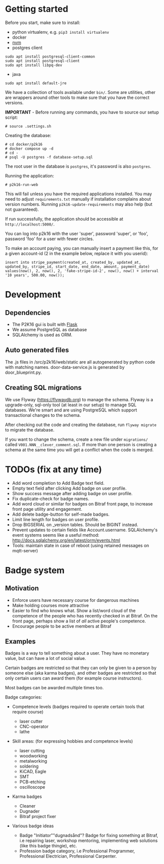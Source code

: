 # Getting started

Before you start, make sure to install:

- python virtualenv, e.g. `pip3 install virtualenv`
- docker
- [nvm](https://github.com/nvm-sh/nvm)
- postgres client
```
sudo apt install postgresql-client-common
sudo apt install postgresql-client
sudo apt install libpq-dev
```
- java
```
sudo apt install default-jre
```

We have a collection of tools available under `bin/`. Some are utilities, other are wrappers around other tools to
make sure that you have the correct versions.

**IMPORTANT** - Before running any commands, you have to source our setup script:

    # source .settings.sh

Creating the database:

    # cd docker/p2k16
    # docker compose up -d
    # cd -
    # psql -U postgres -f database-setup.sql

The root user in the database is `postgres`, it's password is also `postgres`.

Running the application:

    # p2k16-run-web

This will fail unless you have the required applications installed. You may need to adjust `requirements.txt` manually if installation complains about version numbers. Running `p2k16-update-requirements` may also help (but not guaranteed).

If run successfully, the application should be accessible at `http://localhost:5000/`.

You can log into p2k16 with the user 'super', password 'super', or 'foo',
password 'foo' for a user with fewer circles.

To make an account paying, you can manually insert a payment like this, for
a given account-id (2 in the example below, replace it with you userid):

    insert into stripe_payment(created_at, created_by, updated_at, updated_by, stripe_id, start_date, end_date, amount, payment_date)
    values(now(), 2, now(), 2, 'fake-stripe-id-2', now(), now() + interval '10 years', 500.00, now());


# Development

## Dependencies

* The P2K16 gui is built with [Flask](http://flask.pocoo.org)
* We assume PostgreSQL as database
* SQLAlchemy is used as ORM.

## Auto generated files

The .js files in /src/p2k16/web/static are all autogenerated by python code with matching names. door-data-service.js is
generated by door_blueprint.py.

## Creating SQL migrations

We use Flyway (https://flywaydb.org) to manage the schema. Flyway is a upgrade-only, sql-only tool (at least in our
setup) to manage SQL databases. We're smart and are using PostgreSQL which support transactional changes to the schema.

After checking out the code and creating the database, run `flyway migrate` to migrate the database.

If you want to change the schema, create a new file under `migrations/` called `V001.NNN__clever_comment.sql`. If more
than one person is creating a schema at the same time you will get a conflict when the code is merged.

# TODOs (fix at any time)

* Add word completion to Add Badge text field.
* Empty text field after clicking Add badge on user profile.
* Show success message after adding badge on user profile.
* Fix duplicate-check for badge names.
* Add word cloud or similar for badges on Bitraf front page, to increase front page utility and engagement.
* Add delete badge-button for self-made badges.
* Limit line length for badges on user profile.
* Drop BIGSERIAL on _version tables. Should be BIGINT instead.
* Prevent updates to certain fields like Account.username.
  SQLAlchemy's event systems seems like a useful method: http://docs.sqlalchemy.org/en/latest/orm/events.html
* Tools: maintain state in case of reboot (using retained messages on mqtt-server)

# Badge system

## Motivation

* Enforce users have necessary course for dangerous machines
* Make holding courses more attractive
* Easier to find who knows what. Show a list/word cloud of the competence of the people who has recently checked in at
  Bitraf. On the front page, perhaps show a list of *all* active people's competence.
* Encourage people to be active members at Bitraf

## Examples

Badges is a way to tell something about a user. They have no monetary value, but can have a lot of social value.

Certain badges are restricted so that they can only be given to a person by someone else (aka karma badges), and other
badges are restricted so that only certain users can award them (for example course instructors).

Most badges can be awarded multiple times too.

Badge categories:

* Competence levels (badges required to operate certain tools that require course)

    - laser cutter
    - CNC-operator
    - lathe

* Skill areas: (for expressing hobbies and competence levels)

    - laser cutting
    - woodworking
    - metalworking
    - soldering
    - KiCAD, Eagle
    - SMT
    - PCB-etching
    - oscilloscope

* Karma badges

    - Cleaner
    - Dugnader
    - Bitraf project fixer

* Various badge ideas
    - Badge "Initiator"\"dugnadsånd"? Badge for fixing something at Bitraf, i.e repairing laser, workshop mentoring, implementing web solutions (like this badge thingie), etc.
    - Profession badge category, i.e Professional Programmer, Professional Electrician, Professional Carpenter.
